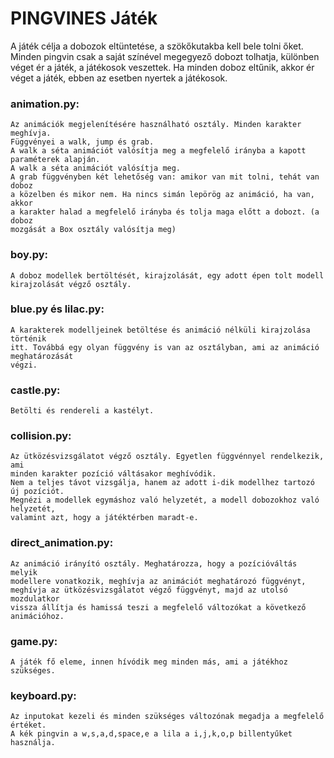 # PINGVINES Játék

A játék célja a dobozok eltüntetése, a szökőkutakba kell bele tolni őket.
Minden pingvin csak a saját színével megegyező dobozt tolhatja, különben
véget ér a játék, a játékosok veszettek.
Ha minden doboz eltűnik, akkor ér véget a játék, ebben az esetben nyertek a
játékosok.  

### animation.py:

    Az animációk megjelenítésére használható osztály. Minden karakter meghívja.
    Függvényei a walk, jump és grab.
    A walk a séta animációt valósítja meg a megfelelő irányba a kapott
    paraméterek alapján.
    A walk a séta animációt valósítja meg.
    A grab függvényben két lehetőség van: amikor van mit tolni, tehát van doboz
    a közelben és mikor nem. Ha nincs simán lepörög az animáció, ha van, akkor
    a karakter halad a megfelelő irányba és tolja maga előtt a dobozt. (a doboz
    mozgását a Box osztály valósítja meg)

### boy.py:

    A doboz modellek bertöltését, kirajzolását, egy adott épen tolt modell kirajzolását végző osztály.

### blue.py és lilac.py:

    A karakterek modelljeinek betöltése és animáció nélküli kirajzolása történik
    itt. Továbbá egy olyan függvény is van az osztályban, ami az animáció meghatározását
    végzi.

### castle.py:

    Betölti és rendereli a kastélyt.

### collision.py:

    Az ütközésvizsgálatot végző osztály. Egyetlen függvénnyel rendelkezik, ami
    minden karakter pozíció váltásakor meghívódik.
    Nem a teljes távot vizsgálja, hanem az adott i-dik modellhez tartozó új pozíciót.
    Megnézi a modellek egymáshoz való helyzetét, a modell dobozokhoz való helyzetét,
    valamint azt, hogy a játéktérben maradt-e.

### direct_animation.py:

    Az animáció irányító osztály. Meghatározza, hogy a pozícióváltás melyik
    modellere vonatkozik, meghívja az animációt meghatározó függvényt,
    meghívja az ütközésvizsgálatot végző függvényt, majd az utolsó mozdulatkor
    vissza állítja és hamissá teszi a megfelelő változókat a következő animációhoz.

### game.py:

    A játék fő eleme, innen hívódik meg minden más, ami a játékhoz szükséges.

### keyboard.py:

    Az inputokat kezeli és minden szükséges változónak megadja a megfelelő értéket.
    A kék pingvin a w,s,a,d,space,e a lila a i,j,k,o,p billentyűket használja.
